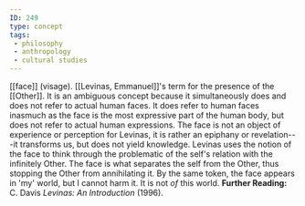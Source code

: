 ```yaml
---
ID: 249
type: concept
tags: 
 - philosophy
 - anthropology
 - cultural studies
---
```


[[face]] 
(visage). [[Levinas, Emmanuel]]'s term
for the presence of the
[[Other]]. It is an ambiguous
concept because it simultaneously does and does not refer to actual
human faces. It does refer to human faces inasmuch as the face is the
most expressive part of the human body, but does not refer to actual
human expressions. The face is not an object of experience or perception
for Levinas, it is rather an epiphany or revelation---it transforms us,
but does not yield knowledge. Levinas uses the notion of the face to
think through the problematic of the self's relation with the infinitely
Other. The face is what separates the self from the Other, thus stopping
the Other from annihilating it. By the same token, the face appears in
'my' world, but I cannot harm it. It is not *of* this world.
**Further Reading:** C. Davis *Levinas: An Introduction* (1996).
